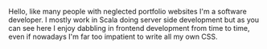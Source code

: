 Hello, like many people with neglected portfolio websites I'm a software developer. I mostly work in Scala doing server side development but as you can see here I enjoy dabbling in frontend development from time to time, even if nowadays I'm far too impatient to write all my own CSS.